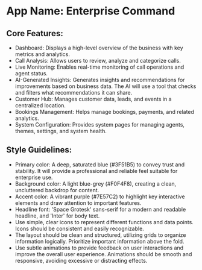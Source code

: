 # **App Name**: Enterprise Command

## Core Features:

- Dashboard: Displays a high-level overview of the business with key metrics and analytics.
- Call Analysis: Allows users to review, analyze and categorize calls.
- Live Monitoring: Enables real-time monitoring of call operations and agent status.
- AI-Generated Insights: Generates insights and recommendations for improvements based on business data. The AI will use a tool that checks and filters what recommendations it can share.
- Customer Hub: Manages customer data, leads, and events in a centralized location.
- Bookings Management: Helps manage bookings, payments, and related analytics.
- System Configuration: Provides system pages for managing agents, themes, settings, and system health.

## Style Guidelines:

- Primary color: A deep, saturated blue (#3F51B5) to convey trust and stability. It will provide a professional and reliable feel suitable for enterprise use.
- Background color: A light blue-grey (#F0F4F8), creating a clean, uncluttered backdrop for content.
- Accent color: A vibrant purple (#7E57C2) to highlight key interactive elements and draw attention to important features.
- Headline font: 'Space Grotesk' sans-serif for a modern and readable headline, and 'Inter' for body text.
- Use simple, clear icons to represent different functions and data points. Icons should be consistent and easily recognizable.
- The layout should be clean and structured, utilizing grids to organize information logically. Prioritize important information above the fold.
- Use subtle animations to provide feedback on user interactions and improve the overall user experience. Animations should be smooth and responsive, avoiding excessive or distracting effects.
